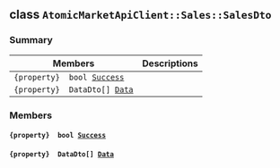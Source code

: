 ## class `AtomicMarketApiClient::Sales::SalesDto` 

### Summary

 Members                        | Descriptions                                
--------------------------------|---------------------------------------------
`{property}  bool `[`Success`](#class_atomic_market_api_client_1_1_sales_1_1_sales_dto_1a506fb037fbb6bfe8f254c021a2c3cfac) | 
`{property}  DataDto[] `[`Data`](#class_atomic_market_api_client_1_1_sales_1_1_sales_dto_1a6ed89521b3da4f30d2ab82c36d0afd13) | 

### Members

#### `{property}  bool `[`Success`](#class_atomic_market_api_client_1_1_sales_1_1_sales_dto_1a506fb037fbb6bfe8f254c021a2c3cfac) 

#### `{property}  DataDto[] `[`Data`](#class_atomic_market_api_client_1_1_sales_1_1_sales_dto_1a6ed89521b3da4f30d2ab82c36d0afd13) 

